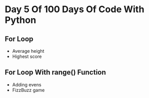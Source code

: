# Day 5 Of 100 Days Of Code With Python

## For Loop

- Average height
- Highest score

## For Loop With range() Function

- Adding evens
- FizzBuzz game
